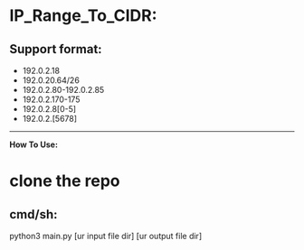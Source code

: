 IP_Range_To_CIDR:
=============
Support format:
-------------
-  192.0.2.18
-  192.0.20.64/26
-  192.0.2.80-192.0.2.85
-  192.0.2.170-175
-  192.0.2.8[0-5]
-  192.0.2.[5678]
---

**How To Use:**
	
clone the repo
============
cmd/sh:
---
  python3 main.py [ur input file dir] [ur output file dir]
